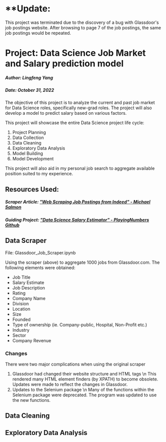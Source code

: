 # **Update:
This project was terminated due to the discovery of a bug with Glassdoor's job postings website. After browsing to page 7 of the job postings, the same job postings would be repeated.

# Project: Data Science Job Market and Salary prediction model
##### Author: Lingfeng Yang
##### Date: October 31, 2022

The objective of this project is to analyze the current and past job market for Data Science roles, specifically new-grad roles. The project will also develop a model to predict salary based on various factors. 

This project will showcase the entire Data Science project life cycle:
1. Project Planning 
2. Data Collection  
3. Data Cleaning 
4. Exploratory Data Analysis 
5. Model Building 
6. Model Development 

This project will also aid in my personal job search to aggregate available position suited to my experience.

## Resources Used:
##### Scraper Article: ["Web Scraping Job Postings from Indeed" - Michael Salmon](https://medium.com/@msalmon00/web-scraping-job-postings-from-indeed-96bd588dcb4b)
##### Guiding Project: ["Data Science Salary Estimator" - PlayingNumbers Github](https://github.com/PlayingNumbers/ds_salary_proj)

## Data Scraper

File: Glassdoor_Job_Scraper.ipynb

Using the scraper (above) to aggregate 1000 jobs from Glassdoor.com. The following elements were obtained:
- Job Title
- Salary Estimate
- Job Description
- Rating
- Company Name
- Division
- Location
- Size
- Founded
- Type of ownership (ie. Company-public, Hospital, Non-Profit etc.)
- Industry
- Sector
- Company Revenue


### Changes
There were two major complications when using the original scraper
1. Glassdoor had changed their website structure and HTML tags \n
This rendered many HTML element finders (by XPATH) to become obsolete. Updates were made to reflect the changes in Glassdoor.
2. Updates to the Selenium package \n
Many of the functions within the Selenium package were deprecated. The program was updated to use the new functions.

## Data Cleaning



## Exploratory Data Analysis

